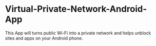 # Virtual-Private-Network-Android-App
This App will turns public Wi-Fi into a private network and helps unblock sites and apps on your Android phone.
